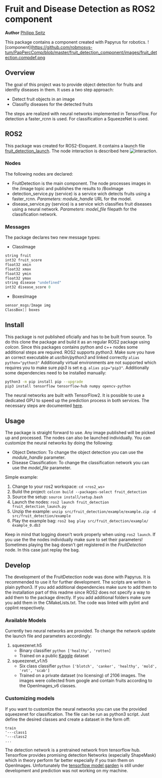 # Fruit and Disease Detection as ROS2 component
**Author** [Philipp Seitz](https://github.com/Gistbatch)

This package contains a component created with Papyrus for robotics.
![component](https://github.com/robmosys-tum/PapPercComp/blob/master/fruit_detection_component/images/fruit_detection.compdef.png 

## Overview

The goal of this project was to provide object detection for fruits and identfiy diseases in them.
It uses a two step approach:
* Detect fruit objects in an image
* Classifiy diseases for the detected fruits

The steps are realized with neural networks implemented in TensorFlow.
For detection a faster_rcnn is used. For classification a SqueezeNet is used.

## ROS2
This package was created for ROS2-Eloquent. It contains a launch file [fruit_detection_launch](https://github.com/robmosys-tum/PapPercComp/blob/master/fruit_detection_component/launch/fruit_detection_launch.py).
The node interaction is described here ![interaction](https://github.com/robmosys-tum/PapPercComp/blob/master/images/overview.png).

### Nodes
The following nodes are declared:
* FruitDetection is the main component. The node processes images in the
/image topic and publishes the results to /BoxImage
* detection_service.py (service) is a service wich detects fruits using a 
faster_rcnn. *Parameters: module_handle* URL for the model.
* disease_service.py (service) is a service wich classifies fruit diseases using a 
neural network. *Parameters: model_file* filepath for the classification network.

### Messages
The package declares two new message types:
* ClassImage
```c
string fruit
int32 fruit_score
float32 xmin
float32 xmax
float32 ymin
float32 ymax
string disease "undefined"
int32 disease_score 0
```
* BoxesImage
```c
sensor_msgs/Image img
ClassBox[] boxes
```

## Install
This package is not published oficially and has to be built from source.
To do this clone the package and build it as an regular ROS2 package using *colcon*.
Since this packages contains python and c++ nodes some additional steps are required.
ROS2 supports *python3*. Make sure you have an correct executable at *usr/bin/python3*
and linked correctly `alias python="python3"`
Additionally virtual environments are not supported which requires you to make sure *pip3*
is set e.g. `alias pip="pip3"`.
Additionally some dependencies need to be installed manually:
```bash
python3 -m pip install pip --upgrade
pip3 install tensorflow tensorflow-hub numpy opencv-python
```
The neural networks are built with TensorFlow2. It is possible to use a dedicated
GPU to speed up the prediction process in both services. The necessary steps are
documented [here](https://www.tensorflow.org/install/gpu).

## Usage

The package is straight forward to use. Any image published will be picked up and
processed. The nodes can also be launched individually. You can customize the neural
networks by doing the following:
* Object Detection: To change the object detection you can use the *module_handle* parameter.
* Disease Classification: To change the classification network you can use the *model_file* parameter.

Simple example:

1. Change to your ros2 workspace: `cd <ros2_ws>`
2. Build the project: `colcon build --packages-select fruit_detection`
3. Source the setup: `source install/setup.bash`
4. Launch the nodes: `ros2 launch fruit_detection fruit_detection_launch.py`
5. Unzip the example: `unzip src/fruit_detection/example/example.zip -d src/fruit_detection/example`
6. Play the example bag: `ros2 bag play src/fruit_detection/example/êxample_0.db3`

Keep in mind that logging doesn't work properly when using `ros2 launch`.
If you use the the nodes individually make sure to set their parameters!
Sometimes playing the bag doesn't get registered in the *FruitDetection* node.
In this case just replay the bag.

## Develop

The development of the FruitDetection node was done with Papyrus. It is
recommended to use it for further development.
The scripts are writen in plain python3. If you add additional dependencies make
sure to add them to the installation part of this readme since ROS2 does not 
specify a way to add them to the package directly. If you add additional folders
make sure you add them in the CMakeLists.txt.
The code was linted with pylint and cpplint respectively. 

### Available Models

Currently two neural networks are provided. To change the network update the launch
file and parameters accordingly:
1. squeezenet.h5
    - Binary classifier `python ['healthy', 'rotten]`
    - Trained on a public [Kaggle](https://www.kaggle.com/sriramr/fruits-fresh-and-rotten-for-classification) dataset
2. squeezenet_v1.h5
    - Six class classifier `python ['blotch', 'canker', 'healthy', 'mold', 'rot', 'scab']`
    - Trained on a private dataset (no licensing) of 2106 images. The images were collected
    from google and contain fruits according to the OpenImages_v6 classes.

### Customizing models

If you want to customize the neural networks you can use the provided squeezenet
for classification. The file can be run as python3 script. Just define the desired
classes and create a dataset in the form off:
```
train
'---class1
'---class2
...
```

The detection network is a pretrained network from tensorflow hub.
Tensorflow provides promising detection Networks (especially ShapeMask) which
in theory perform far better especially if you train them on OpenImages.
Unfortunately the [tensorflow model garden](https://github.com/tensorflow/models)
is still under development and prediction was not working on my machine.